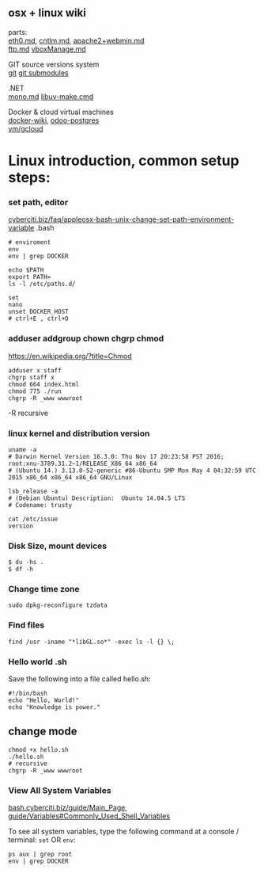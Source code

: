 ## osx + linux wiki

parts:  
[eth0.md](eth0.md), 
[cntlm.md](cntlm.md), 
[apache2+webmin.md](apache2+webmin.md)  
[ftp.md](ftp.md)
[vboxManage.md](vboxManage.md)
  
GIT source versions system  
[git](git.md)
[git submodules](git-submodules.md)

.NET  
[mono.md](mono.md)
[libuv-make.cmd](libuv-make.cmd)  

Docker & cloud virtual machines  
[docker-wiki](docker-wiki.md), 
[odoo-postgres](odoo-postgres.md)  
[vm/gcloud](vm/gcloud.md)

# Linux introduction, common setup steps:
### set path, editor

[cyberciti.biz/faq/appleosx-bash-unix-change-set-path-environment-variable](
    http://www.cyberciti.biz/faq/appleosx-bash-unix-change-set-path-environment-variable/)
.bash
```
# enviroment
env
env | grep DOCKER

echo $PATH
export PATH=
ls -l /etc/paths.d/

set
nano  
unset DOCKER_HOST
# ctrl+E , ctrl+O
```

### adduser addgroup chown chgrp chmod
https://en.wikipedia.org/?title=Chmod

```
adduser x staff
chgrp staff x
chmod 664 index.html
chmod 775 ./run
chgrp -R _www wwwroot
```
-R recursive

### linux kernel and distribution version

```
uname -a
# Darwin Kernel Version 16.3.0: Thu Nov 17 20:23:58 PST 2016; root:xnu-3789.31.2~1/RELEASE_X86_64 x86_64
# (Ubuntu 14.) 3.13.0-52-generic #86-Ubuntu SMP Mon May 4 04:32:59 UTC 2015 x86_64 x86_64 x86_64 GNU/Linux

lsb_release -a
# (Debian Ubuntu) Description:	Ubuntu 14.04.5 LTS
# Codename:	trusty

cat /etc/issue
version
```

### Disk Size, mount devices
```
$ du -hs .
$ df -h
```

### Change time zone

```
sudo dpkg-reconfigure tzdata
```
### Find files
```
find /usr -iname "*libGL.so*" -exec ls -l {} \;
```

### Hello world .sh
Save the following into a file called hello.sh:
```
#!/bin/bash
echo "Hello, World!" 
echo "Knowledge is power."
```

## change mode
```
chmod +x hello.sh
./hello.sh
# recursive
chgrp -R _www wwwroot
```

### View All System Variables

[bash.cyberciti.biz/guide/Main_Page](http://bash.cyberciti.biz/guide/Main_Page), 
[guide/Variables#Commonly_Used_Shell_Variables](
    http://bash.cyberciti.biz/guide/Variables#Commonly_Used_Shell_Variables)

To see all system variables, type the following command at a console / terminal:
`set` OR `env`:  
```
ps aux | grep root
env | grep DOCKER
```